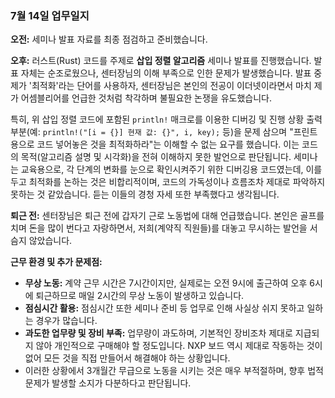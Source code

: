 
### 7월 14일 업무일지

**오전:**
세미나 발표 자료를 최종 점검하고 준비했습니다.

**오후:**
러스트(Rust) 코드를 주제로 **삽입 정렬 알고리즘** 세미나 발표를 진행했습니다. 발표 자체는 순조로웠으나, 센터장님의 이해 부족으로 인한 문제가 발생했습니다. 발표 중 제가 '최적화'라는 단어를 사용하자, 센터장님은 본인의 전공이 이더넷이라면서 마치 제가 어셈블리어를 언급한 것처럼 착각하며 불필요한 논쟁을 유도했습니다.

특히, 위 삽입 정렬 코드에 포함된 `println!` 매크로를 이용한 디버깅 및 진행 상황 출력 부분(예: `println!("[i = {}] 현재 값: {}", i, key);` 등)을 문제 삼으며 "프린트용으로 코드 넣어놓은 것을 최적화하라"는 이해할 수 없는 요구를 했습니다. 이는 코드의 목적(알고리즘 설명 및 시각화)을 전혀 이해하지 못한 발언으로 판단됩니다. 세미나는 교육용으로, 각 단계의 변화를 눈으로 확인시켜주기 위한 디버깅용 코드였는데, 이를 두고 최적화를 논하는 것은 비합리적이며, 코드의 가독성이나 흐름조차 제대로 파악하지 못하는 것 같았습니다. 듣는 이들의 경청 자세 또한 부족했다고 생각됩니다.

**퇴근 전:**
센터장님은 퇴근 전에 갑자기 근로 노동법에 대해 언급했습니다. 본인은 골프를 치며 돈을 많이 번다고 자랑하면서, 저희(계약직 직원들)를 대놓고 무시하는 발언을 서슴지 않았습니다.

**근무 환경 및 추가 문제점:**
* **무상 노동:** 계약 근무 시간은 7시간이지만, 실제로는 오전 9시에 출근하여 오후 6시에 퇴근하므로 매일 2시간의 무상 노동이 발생하고 있습니다.
* **점심시간 활용:** 점심시간 또한 세미나 준비 등 업무로 인해 사실상 쉬지 못하고 일하는 경우가 많습니다.
* **과도한 업무량 및 장비 부족:** 업무량이 과도하며, 기본적인 장비조차 제대로 지급되지 않아 개인적으로 구매해야 할 정도입니다. NXP 보드 역시 제대로 작동하는 것이 없어 모든 것을 직접 만들어서 해결해야 하는 상황입니다.
* 이러한 상황에서 3개월간 무급으로 노동을 시키는 것은 매우 부적절하며, 향후 법적 문제가 발생할 소지가 다분하다고 판단됩니다.

